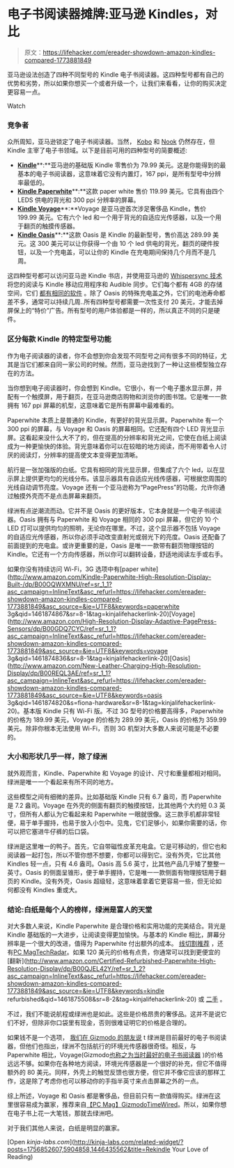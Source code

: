 # 电子书阅读器摊牌:亚马逊 Kindles，对比

> 原文：<https://lifehacker.com/ereader-showdown-amazon-kindles-compared-1773881849>

亚马逊设法创造了四种不同型号的 Kindle 电子书阅读器。这四种型号都有自己的优势和劣势，所以如果你想买一个或者升级一个，让我们来看看，让你的购买决定更容易一点。

Watch

### 竞争者

众所周知，亚马逊锁定了电子书阅读器。当然， [Kobo](https://us.kobobooks.com/collections/ereaders) 和 [Nook](http://nook.barnesandnoble.com/u/Compare-NOOKs/379003181) 仍然存在，但 Kindle 主宰了电子书领域。以下是目前可用的四种型号的简要概述:

*   [**Kindle**](https://www.amazon.com/dp/B00I15SB16?asc_campaign=InlineText&asc_refurl=https://lifehacker.com/ereader-showdown-amazon-kindles-compared-1773881849&asc_source=&tag=kinjalifehackerlink-20)**:**亚马逊的基础版 Kindle 零售价为 79.99 美元。这是你能得到的最基本的电子书阅读器，这意味着它没有内置灯，167 ppi，是所有型号中分辨率最低的。
*   [**Kindle Paperwhite**](http://www.amazon.com/dp/B00OQVZDJM?asc_campaign=InlineText&asc_refurl=https://lifehacker.com/ereader-showdown-amazon-kindles-compared-1773881849&asc_source=&tag=kinjalifehackerlink-20)**:**这款 paper white 售价 119.99 美元。它具有由四个 LEDS 供电的背光和 300 ppi 分辨率的屏幕。
*   [**Kindle Voyage**](https://www.amazon.com/dp/B00IOY8XWQ?asc_campaign=InlineText&asc_refurl=https://lifehacker.com/ereader-showdown-amazon-kindles-compared-1773881849&asc_source=&tag=kinjalifehackerlink-20)**:**Voyage 是亚马逊首次涉足奢侈品 Kindle，售价 199.99 美元。它有六个 led 和一个用于背光的自适应光传感器，以及一个用于翻页的触摸传感器。
*   [**Kindle Oasis**](https://www.amazon.com/dp/B00REQKWGA?asc_campaign=InlineText&asc_refurl=https://lifehacker.com/ereader-showdown-amazon-kindles-compared-1773881849&asc_source=&tag=kinjalifehackerlink-20)**:**这款 Oasis 是 Kindle 的最新型号，售价高达 289.99 美元。这 300 美元可以让你获得一个由 10 个 led 供电的背光，翻页的硬件按钮，以及一个充电盖，可以让你的 Kindle 在充电期间保持几个月而不是几周。

这四种型号都可以访问亚马逊 Kindle 书店，并使用亚马逊的 [Whispersync 技术](http://www.amazon.com/gp/feature.html?asc_campaign=InlineText&asc_refurl=https://lifehacker.com/ereader-showdown-amazon-kindles-compared-1773881849&asc_source=&docId=1000827761&tag=kinjalifehackerlink-20) 将您的阅读与 Kindle 移动应用程序和 Audible 同步。它们每个都有 4GB 的存储空间，它们 [都有相同的软件](https://lifehacker.com/a-students-guide-to-using-the-kindle-for-research-1502276466) 。除了 Oasis 的特殊充电盖之外，它们的电池寿命都差不多，通常可以持续几周..所有四种型号都需要一次性支付 20 美元，才能去掉屏保上的“特价”广告。所有型号的用户体验都是一样的，所以真正不同的只是硬件。

### 区分每款 Kindle 的特定型号功能

作为电子阅读器的读者，你不会想到你会发现不同型号之间有很多不同的特征，尤其是当它们都来自同一家公司的时候。然而，亚马逊找到了一种让这些模型独立存在的方法。

当你想到电子阅读器时，你会想到 Kindle。它很小，有一个电子墨水显示屏，并配有一个触摸屏，用于翻页，在亚马逊商店购物和浏览你的图书馆。它是唯一一款拥有 167 ppi 屏幕的机型，这意味着它是所有屏幕中最难看的。

Paperwhite 本质上是普通的 Kindle，有更好的背光显示屏。Paperwhite 有一个 300 ppi 的屏幕，与 Voyage 和 Oasis 的屏幕相同。它还配有四个 LED 背光显示屏。这看起来没什么大不了的，但在提高的分辨率和背光之间，它使在白纸上阅读成为一种更愉快的体验。背光意味着你可以在较暗的地方阅读，而不用带着令人讨厌的阅读灯，分辨率的提高使文本变得更加清晰。

航行是一张加强版的白纸。它具有相同的背光显示屏，但集成了六个 led，以在显示屏上提供更均匀的光线分布。该显示器具有自适应光线传感器，可根据您周围的光线自动调节亮度。Voyage 还有一个亚马逊称为“PagePress”的功能，允许你通过触摸外壳而不是点击屏幕来翻页。

绿洲有点逆潮流而动。它并不是 Oasis 的更好版本，它本身就是一个电子书阅读器。Oasis 拥有与 Paperwhite 和 Voyage 相同的 300 ppi 屏幕，但它的 10 个 LED 灯可以提供均匀的照明，无论你在哪里。不过，这个显示器不包括 Voyage 的自适应光传感器，所以你必须手动改变直射光或弱光下的亮度。Oasis 还配备了前面提到的充电盒。或许更重要的是，Oasis 是唯一一款带有翻页物理按钮的 Kindle。它还有一个方向传感器，所以你可以翻转设备，舒适地阅读左手或右手。

如果你没有持续访问 Wi-Fi，3G 选项中有[paper white](http://www.amazon.com/Kindle-Paperwhite-High-Resolution-Display-Built-/dp/B00OQWXMNU/ref=sr_1_1?asc_campaign=InlineText&asc_refurl=https://lifehacker.com/ereader-showdown-amazon-kindles-compared-1773881849&asc_source=&ie=UTF8&keywords=paperwhite 3g&qid=1461874867&sr=8-1&tag=kinjalifehackerlink-20)[Voyage](http://www.amazon.com/High-Resolution-Display-Adaptive-PagePress-Sensors/dp/B00GDQ7CYC/ref=sr_1_1?asc_campaign=InlineText&asc_refurl=https://lifehacker.com/ereader-showdown-amazon-kindles-compared-1773881849&asc_source=&ie=UTF8&keywords=voyage 3g&qid=1461874836&sr=8-1&tag=kinjalifehackerlink-20)[Oasis](http://www.amazon.com/New-Leather-Charging-High-Resolution-Display/dp/B00REQL3AE/ref=sr_1_1?asc_campaign=InlineText&asc_refurl=https://lifehacker.com/ereader-showdown-amazon-kindles-compared-1773881849&asc_source=&ie=UTF8&keywords=oasis 3g&qid=1461874820&s=fiona-hardware&sr=8-1&tag=kinjalifehackerlink-20)。基本版 Kindle 只有 Wi-Fi 版。不过 3G 型号的价格要高得多，Paperwhite 的价格为 189.99 美元，Voyage 的价格为 289.99 美元，Oasis 的价格为 359.99 美元。除非你根本无法使用 Wi-Fi，否则 3G 机型对大多数人来说可能是不必要的。

### 大小和形状几乎一样，除了绿洲

就外观而言，Kindle、Paperwhite 和 Voyage 的设计、尺寸和重量都相对相同。绿洲是唯一一个看起来有所不同的地方。

这些模型之间有细微的差异。比如基础版 Kindle 只有 6.7 盎司，而 Paperwhite 是 7.2 盎司。Voyage 在外壳的侧面有翻页的触摸按钮，比其他两个大约短 0.3 英寸，但所有人都认为它看起来和 Paperwhite 一眼就很像。这三款手机都非常轻便，易于单手握持，也易于放入小包中。见鬼，它们足够小，如果你需要的话，你可以把它塞进牛仔裤的后口袋。

绿洲是这里唯一的鸭子。首先，它自带磁性皮革充电盒。它是可移动的，但它也和阅读器一起打包，所以不管你想不想要，你都可以得到它。没有外壳，它比其他 Kindles 轻一点，只有 4.6 盎司。Oasis 高 5.6 英寸，比其他产品几乎矮了整整一英寸。Oasis 的侧面呈锥形，便于单手握持，它是唯一一款侧面有物理按钮用于翻页的 Kindle。没有外壳，Oasis 超级轻，这意味着拿着它更容易一些，但无论如何都没有 Kindles 重或大。

### 结论:白纸是每个人的榜样，绿洲是富人的天堂

对大多数人来说，Kindle Paperwhite 是合理价格和实用功能的完美结合。背光是 Kindle 基础版的一大进步，让阅读变得更加愉快。与基本的 Kindle 相比，屏幕分辨率是一个很大的改进，值得为 Paperwhite 付出额外的成本。 [线切割推荐](http://thewirecutter.com/reviews/amazon-kindle-is-the-best-ebook-reader/) ，还有[PC Mag](http://www.pcmag.com/roundup/294182/the-best-ebook-readers)[TechRadar](http://www.techradar.com/us/news/portable-devices/best-ereaders-2014-which-should-you-buy--1267343)。如果 120 美元的价格有点贵，你通常可以找到更便宜的 [翻新](http://www.amazon.com/Certified-Refurbished-Paperwhite-High-Resolution-Display/dp/B00QJEL42Y/ref=sr_1_2?asc_campaign=InlineText&asc_refurl=https://lifehacker.com/ereader-showdown-amazon-kindles-compared-1773881849&asc_source=&ie=UTF8&keywords=kindle refurbished&qid=1461875508&sr=8-2&tag=kinjalifehackerlink-20) 或 [二手](http://www.amazon.com/gp/offer-listing/B00OQVZDJM/ref=dp_olp_used?asc_campaign=InlineText&asc_refurl=https://lifehacker.com/ereader-showdown-amazon-kindles-compared-1773881849&asc_source=&condition=used&ie=UTF8&tag=kinjalifehackerlink-20) 。

不过，我们不能说航程或绿洲也是如此。这些是价格昂贵的奢侈品。这并不是说它们不好，但除非你口袋里有现金，否则很难证明它的价格是合理的。

如果钱不是一个选项， [我们在 Gizmodo 的朋友说](http://gizmodo.com/the-amazon-oasis-is-the-best-e-reader-ever-made-1773295033) t 绿洲是目前最好的电子书阅读器，但他们也指出，绿洲不包括航行的环境光传感器很奇怪。相反，与 Paperwhite 相比，Voyage(Gizmodo[也称之为当时最好的电子书阅读器](http://gizmodo.com/kindle-voyage-review-the-best-e-reader-lots-of-money-c-1648278525) )的价格远远不够。如果你在各种地方阅读，环境光传感器是一个很好的补充，但它不值得额外的 80 美元。同样，外壳上的触觉反馈也很方便，但它并不像它应该的那样工作，这是除了考虑你也可以移动你的手指半英寸来点击屏幕之外的一点。

综上所述，Voyage 和 Oasis 都是奢侈品，但目前只有一款值得购买。绿洲在这里很容易成为赢家，推荐来自[【PC Mag】](http://www.amazon.com/gp/offer-listing/B00OQVZDJM/ref=dp_olp_used?asc_campaign=InlineText&asc_refurl=https://lifehacker.com/ereader-showdown-amazon-kindles-compared-1773881849&asc_source=&condition=used&ie=UTF8&tag=kinjalifehackerlink-20)[Gizmodo](http://gizmodo.com/which-kindle-should-you-buy-1773672324)[Time](http://time.com/4309260/amazon-kindle-oasis-review-2016/)[Wired](http://www.wired.co.uk/reviews/gadgets/2016-04/amazon-kindle-oasis-review-price-features-ereader)。所以，如果你想在电子书上花一大笔钱，那就去绿洲吧。

对于我们其他人来说，白纸是明显的赢家。

[Open *kinja-labs.com*](http://kinja-labs.com/related-widget/?posts=1756852607,5904858,1446435562&title=Rekindle Your Love of Reading)